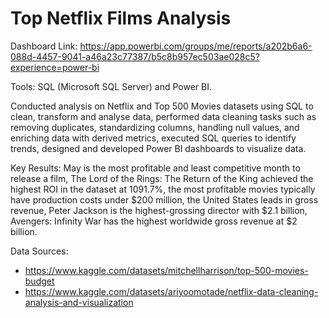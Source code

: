 # Top Netflix Films Analysis	
Dashboard Link: https://app.powerbi.com/groups/me/reports/a202b6a6-088d-4457-9041-a46a23c77387/b5c8b957ec503ae028c5?experience=power-bi

Tools: SQL (Microsoft SQL Server) and Power BI.

Conducted analysis on Netflix and Top 500 Movies datasets using SQL to clean, transform and analyse data, performed data cleaning tasks such as removing duplicates, standardizing columns, handling null values, and enriching data with derived metrics, executed SQL queries to identify trends, designed and developed Power BI dashboards to visualize data.

Key Results: May is the most profitable and least competitive month to release a film, The Lord of the Rings: The Return of the King achieved the highest ROI in the dataset at 1091.7%, the most profitable movies typically have production costs under $200 million, the United States leads in gross revenue, Peter Jackson is the highest-grossing director with $2.1 billion, Avengers: Infinity War has the highest worldwide gross revenue at $2 billion.

Data Sources:
- https://www.kaggle.com/datasets/mitchellharrison/top-500-movies-budget
- https://www.kaggle.com/datasets/ariyoomotade/netflix-data-cleaning-analysis-and-visualization
